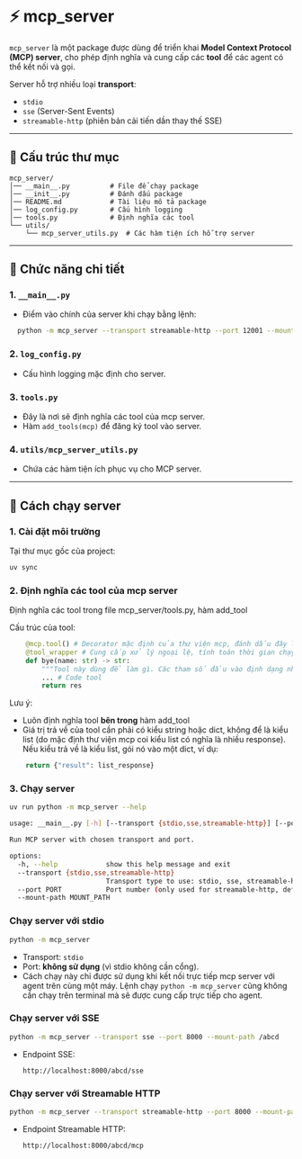 # ⚡ mcp_server

`mcp_server` là một package được dùng để triển khai **Model Context Protocol (MCP) server**, cho phép định nghĩa và cung cấp các **tool** để các agent có thể kết nối và gọi.  

Server hỗ trợ nhiều loại **transport**:
- `stdio`
- `sse` (Server-Sent Events)
- `streamable-http` (phiên bản cải tiến dần thay thế SSE)

---

## 📂 Cấu trúc thư mục

```
mcp_server/
│── __main__.py          # File để chạy package
│── __init__.py          # Đánh dấu package
│── README.md            # Tài liệu mô tả package
│── log_config.py        # Cấu hình logging
│── tools.py             # Định nghĩa các tool
└── utils/
    └── mcp_server_utils.py  # Các hàm tiện ích hỗ trợ server

````

---

## 🧩 Chức năng chi tiết

### 1. `__main__.py`
- Điểm vào chính của server khi chạy bằng lệnh:
```bash
  python -m mcp_server --transport streamable-http --port 12001 --mount-path /abcd
```

### 2. `log_config.py`

* Cấu hình logging mặc định cho server.

### 3. `tools.py`

* Đây là nơi sẽ định nghĩa các tool của mcp server.
* Hàm `add_tools(mcp)` để đăng ký tool vào server.

### 4. `utils/mcp_server_utils.py`

* Chứa các hàm tiện ích phục vụ cho MCP server.

---

## 🚀 Cách chạy server

### 1. Cài đặt môi trường
Tại thư mục gốc của project:
```bash
uv sync
```

### 2. Định nghĩa các tool của mcp server
Định nghĩa các tool trong file mcp_server/tools.py, hàm add_tool

Cấu trúc của tool:
```python
    @mcp.tool() # Decorator mặc định của thư viện mcp, đánh dấu đây là một tool
    @tool_wrapper # Cung cấp xử lý ngoại lệ, tính toán thời gian chạy tool
    def bye(name: str) -> str:
        """Tool này dùng để làm gì. Các tham số đầu vào định dạng như thế nào."""
        ... # Code tool
        return res
```

Lưu ý:
- Luôn định nghĩa tool **bên trong** hàm add_tool
- Giá trị trả về của tool cần phải có kiểu string hoặc dict, không để là kiểu list (do mặc định thư viện mcp coi kiểu list có nghĩa là nhiều response). Nếu kiểu trả về là kiểu list, gói nó vào một dict, ví dụ:
```python
    return {"result": list_response}
```

### 3. Chạy server

```bash
uv run python -m mcp_server --help

usage: __main__.py [-h] [--transport {stdio,sse,streamable-http}] [--port PORT] [--mount-path MOUNT_PATH]

Run MCP server with chosen transport and port.

options:
  -h, --help            show this help message and exit
  --transport {stdio,sse,streamable-http}
                        Transport type to use: stdio, sse, streamable-http (default: stdio)
  --port PORT           Port number (only used for streamable-http, default: 8000)
  --mount-path MOUNT_PATH
```

### Chạy server với stdio
```bash
python -m mcp_server
```
* Transport: `stdio`
* Port: **không sử dụng** (vì stdio không cần cổng).
* Cách chạy này chỉ được sử dụng khi kết nối trực tiếp mcp server với agent trên cùng một máy. Lệnh chạy ```python -m mcp_server``` cũng không cần chạy trên terminal mà sẽ được cung cấp trực tiếp cho agent.

### Chạy server với SSE

```bash
python -m mcp_server --transport sse --port 8000 --mount-path /abcd
```

* Endpoint SSE:

  ```
  http://localhost:8000/abcd/sse
  ```

### Chạy server với Streamable HTTP

```bash
python -m mcp_server --transport streamable-http --port 8000 --mount-path /abcd
```

* Endpoint Streamable HTTP:

  ```
  http://localhost:8000/abcd/mcp
  ```
